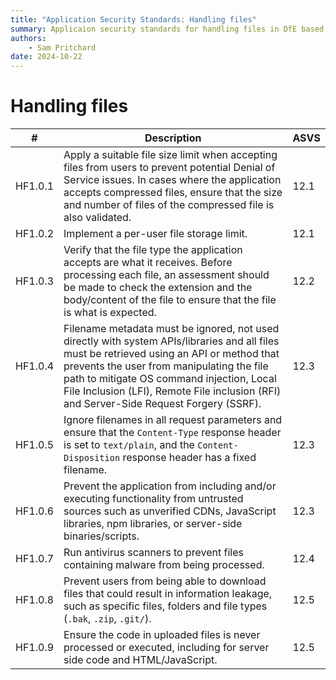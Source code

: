 ```yaml
---
title: "Application Security Standards: Handling files"
summary: Applicaion security standards for handling files in DfE based on ASVS 
authors:
    - Sam Pritchard
date: 2024-10-22
---
```

# Handling files


| #       | Description                                                                                                                                                                                                                                                                                                                     | ASVS |
| ------- | ------------------------------------------------------------------------------------------------------------------------------------------------------------------------------------------------------------------------------------------------------------------------------------------------------------------------------- | ---- |
| HF1.0.1 | Apply a suitable file size limit when accepting files from users to prevent potential Denial of Service issues. In cases where the application accepts compressed files, ensure that the size and number of files of the compressed file is also validated.                                                                     | 12.1 |
| HF1.0.2 | Implement a per-user file storage limit.                                                                                                                                                                                                                                                                                        | 12.1 |
| HF1.0.3 | Verify that the file type the application accepts are what it receives. Before processing each file, an assessment should be made to check the extension and the body/content of the file to ensure that the file is what is expected.                                                                                          | 12.2 |
| HF1.0.4 | Filename metadata must be ignored, not used directly with system APIs/libraries and all files must be retrieved using an API or method that prevents the user from manipulating the file path to mitigate OS command injection, Local File Inclusion (LFI), Remote File inclusion (RFI) and Server-Side Request Forgery (SSRF). | 12.3 |
| HF1.0.5 | Ignore filenames in all request parameters and ensure that the `Content-Type` response header is set to `text/plain`, and the `Content-Disposition` response header has a fixed filename.                                                                                                                                       | 12.3 |
| HF1.0.6 | Prevent the application from including and/or executing functionality from untrusted sources such as unverified CDNs, JavaScript libraries, npm libraries, or server-side binaries/scripts.                                                                                                                                     | 12.3 |
| HF1.0.7 | Run antivirus scanners to prevent files containing malware from being processed.                                                                                                                                                                                                                                                | 12.4 |
| HF1.0.8 | Prevent users from being able to download files that could result in information leakage, such as specific files, folders and file types (`.bak`, `.zip`, `.git/`).                                                                                                                                                             | 12.5 |
| HF1.0.9 | Ensure the code in uploaded files is never processed or executed, including for server side code and HTML/JavaScript.                                                                                                                                                                                                           | 12.5 |
